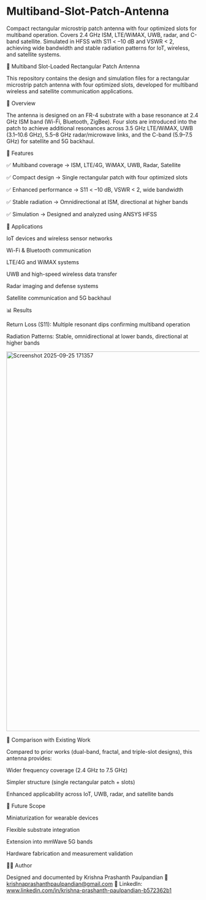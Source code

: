 # Multiband-Slot-Patch-Antenna
Compact rectangular microstrip patch antenna with four optimized slots for multiband operation. Covers 2.4 GHz ISM, LTE/WiMAX, UWB, radar, and C-band satellite. Simulated in HFSS with S11 &lt; –10 dB and VSWR &lt; 2, achieving wide bandwidth and stable radiation patterns for IoT, wireless, and satellite systems.

📡 Multiband Slot-Loaded Rectangular Patch Antenna

This repository contains the design and simulation files for a rectangular microstrip patch antenna with four optimized slots, developed for multiband wireless and satellite communication applications.

🔹 Overview

The antenna is designed on an FR-4 substrate with a base resonance at 2.4 GHz ISM band (Wi-Fi, Bluetooth, ZigBee). Four slots are introduced into the patch to achieve additional resonances across 3.5 GHz LTE/WiMAX, UWB (3.1–10.6 GHz), 5.5–8 GHz radar/microwave links, and the C-band (5.9–7.5 GHz) for satellite and 5G backhaul.

🔹 Features

✅ Multiband coverage → ISM, LTE/4G, WiMAX, UWB, Radar, Satellite

✅ Compact design → Single rectangular patch with four optimized slots

✅ Enhanced performance → S11 < –10 dB, VSWR < 2, wide bandwidth

✅ Stable radiation → Omnidirectional at ISM, directional at higher bands

✅ Simulation → Designed and analyzed using ANSYS HFSS

🔹 Applications

IoT devices and wireless sensor networks

Wi-Fi & Bluetooth communication

LTE/4G and WiMAX systems

UWB and high-speed wireless data transfer

Radar imaging and defense systems

Satellite communication and 5G backhaul

📊 Results

Return Loss (S11): Multiple resonant dips confirming multiband operation

Radiation Patterns: Stable, omnidirectional at lower bands, directional at higher bands

<img width="2433" height="989" alt="Screenshot 2025-09-25 171357" src="https://github.com/user-attachments/assets/ca26947b-890e-4199-9ca9-e518d0008bfe" />

🔗 Comparison with Existing Work

Compared to prior works (dual-band, fractal, and triple-slot designs), this antenna provides:

Wider frequency coverage (2.4 GHz to 7.5 GHz)

Simpler structure (single rectangular patch + slots)

Enhanced applicability across IoT, UWB, radar, and satellite bands

🚀 Future Scope

Miniaturization for wearable devices

Flexible substrate integration

Extension into mmWave 5G bands

Hardware fabrication and measurement validation

👨‍💻 Author

Designed and documented by 
Krishna Prashanth Paulpandian
📧 krishnaprashanthpaulpandian@gmail.com
🔗 LinkedIn: www.linkedin.com/in/krishna-prashanth-paulpandian-b572362b1
